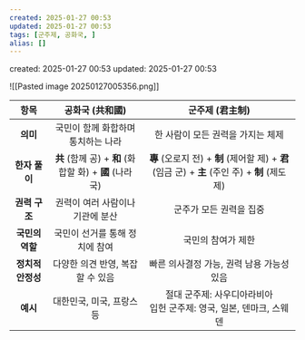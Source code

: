 ```yaml
---
created: 2025-01-27 00:53
updated: 2025-01-27 00:53
tags: [군주제, 공화국, ]
alias: []
---
```


created: 2025-01-27 00:53
updated: 2025-01-27 00:53



![[Pasted image 20250127005356.png]]

|   **항목**    |                **공화국 (共和國)**                |                               **군주제 (君主制)**                                |
| :---------: | :-----------------------------------------: | :------------------------------------------------------------------------: |
|   **의미**    |             국민이 함께 화합하며 통치하는 나라             |                            한 사람이 모든 권력을 가지는 체제                             |
|  **한자 풀이**  | **共** (함께 공) + **和** (화합할 화) + **國** (나라 국) | **專** (오로지 전) + **制** (제어할 제) + **君** (임금 군) + **主** (주인 주) + **制** (제도 제) |
|  **권력 구조**  |             권력이 여러 사람이나 기관에 분산              |                               군주가 모든 권력을 집중                                |
| **국민의 역할**  |              국민이 선거를 통해 정치에 참여              |                                 국민의 참여가 제한                                 |
| **정치적 안정성** |             다양한 의견 반영, 복잡할 수 있음             |                          빠른 의사결정 가능, 권력 남용 가능성 있음                          |
|   **예시**    |               대한민국, 미국, 프랑스 등               |                절대 군주제: 사우디아라비아<br>입헌 군주제: 영국, 일본, 덴마크, 스웨덴                 |
